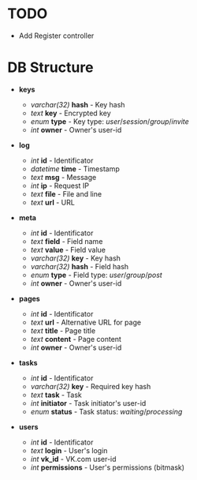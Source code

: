 # TODO

+ Add Register controller

# DB Structure

+ **keys**

  + *varchar(32)* **hash** - Key hash
  + *text* **key** - Encrypted key
  + *enum* **type** - Key type: *user*/*session*/*group*/*invite*
  + *int* **owner** - Owner's user-id

+ **log**
  + *int* **id** - Identificator
  + *datetime* **time** - Timestamp
  + *text* **msg** - Message
  + *int* **ip** - Request IP
  + *text* **file** - File and line
  + *text* **url** - URL

+ **meta**
  + *int* **id** - Identificator
  + *text* **field** - Field name
  + *text* **value** - Field value
  + *varchar(32)* **key** - Key hash
  + *varchar(32)* **hash** - Field hash
  + *enum* **type** - Field type: *user*/*group*/*post*
  + *int* **owner** - Owner's user-id

+ **pages**
  + *int* **id** - Identificator
  + *text* **url** - Alternative URL for page
  + *text* **title** - Page title
  + *text* **content** - Page content
  + *int* **owner** - Owner's user-id

+ **tasks**
  + *int* **id** - Identificator
  + *varchar(32)* **key** - Required key hash
  + *text* **task** - Task
  + *int* **initiator** - Task initiator's user-id
  + *enum* **status** - Task status: *waiting*/*processing*

+ **users**
  + *int* **id** - Identificator
  + *text* **login** - User's login
  + *int* **vk_id** - VK.com user-id
  + *int* **permissions** - User's permissions (bitmask)